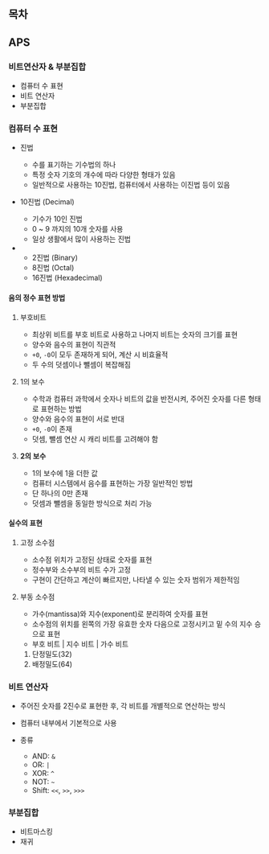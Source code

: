 ## 목차

## APS

### 비트연산자 & 부분집합

- 컴퓨터 수 표현
- 비트 연산자
- 부분집합

### 컴퓨터 수 표현

- 진법
    - 수를 표기하는 기수법의 하나
    - 특정 숫자 기호의 개수에 따라 다양한 형태가 있음
    - 일반적으로 사용하는 10진법, 컴퓨터에서 사용하는 이진법 등이 있음

- 10진법 (Decimal)
    - 기수가 10인 진법
    - 0 ~ 9 까지의 10개 숫자를 사용
    - 일상 생활에서 많이 사용하는 진법

- 
    - 2진법 (Binary)
    - 8진법 (Octal)
    - 16진법 (Hexadecimal)

#### 음의 정수 표현 방법

1. 부호비트
    - 최상위 비트를 부호 비트로 사용하고 나머지 비트는 숫자의 크기를 표현
    - 양수와 음수의 표현이 직관적
    - `+0`, `-0`이 모두 존재하게 되어, 계산 시 비효율적
    - 두 수의 덧셈이나 뺄셈이 복잡해짐

2. 1의 보수
    - 수학과 컴퓨터 과학에서 숫자나 비트의 값을 반전시켜, 주어진 숫자를 다른 형태로 표현하는 방법
    - 양수와 음수의 표현이 서로 반대
    - `+0`, `-0`이 존재
    - 덧셈, 뺄셈 연산 시 캐리 비트를 고려해야 함

3. **2의 보수**
    - 1의 보수에 1을 더한 값
    - 컴퓨터 시스템에서 음수를 표현하는 가장 일반적인 방법
    - 단 하나의 0만 존재
    - 덧셈과 뺄셈을 동일한 방식으로 처리 가능

#### 실수의 표현

1. 고정 소수점
    - 소수점 위치가 고정된 상태로 숫자를 표현
    - 정수부와 소수부의 비트 수가 고정
    - 구현이 간단하고 계산이 빠르지만, 나타낼 수 있는 숫자 범위가 제한적임

2. 부동 소수점
    - 가수(mantissa)와 지수(exponent)로 분리하여 숫자를 표현
    - 소수점의 위치를 왼쪽의 가장 유효한 숫자 다음으로 고정시키고 밑 수의 지수 승으로 표현
    - 부호 비트 | 지수 비트 | 가수 비트

    1. 단정밀도(32)
    2. 배정밀도(64)

### 비트 연산자

- 주어진 숫자를 2진수로 표현한 후, 각 비트를 개별적으로 연산하는 방식
- 컴퓨터 내부에서 기본적으로 사용

- 종류
    - AND: `&`
    - OR: `|`
    - XOR: `^`
    - NOT: `~`
    - Shift: `<<`, `>>`, `>>>`

### 부분집합

- 비트마스킹
- 재귀